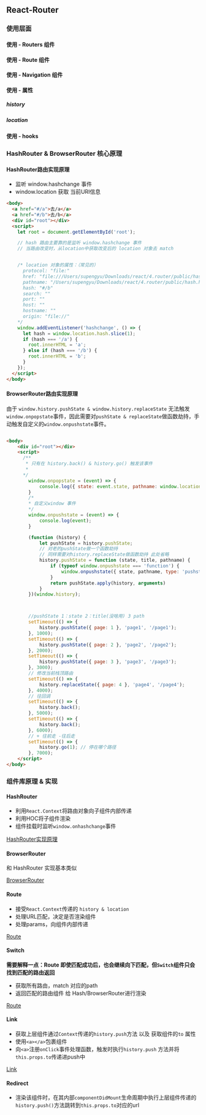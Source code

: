 ## React-Router

### 使用层面

#### 使用 - Routers 组件

#### 使用 - Route 组件

#### 使用 - Navigation 组件

#### 使用 - 属性

##### history

##### location

#### 使用 - hooks

### HashRouter & BrowserRouter 核心原理

#### HashRouter路由实现原理

- 监听 window.hashchange 事件
- window.location 获取 当前URI信息

```html
<body>
  <a href="#/a">去/a</a>
  <a href="#/b">去/b</a>
  <div id="root"></div>
  <script>
    let root = document.getElementById('root');

    // hash 路由主要靠的是监听 window.hashchange 事件
    // 当路由改变时，从location中获取改变后的 location 对象去 match


    /* location 对象的属性：（常见的）
      protocol: "file:"
      href: "file:///Users/supengyu/Downloads/react/4.router/public/hash.html#/b"
      pathname: "/Users/supengyu/Downloads/react/4.router/public/hash.html"
      hash: "#/b"
      search: ""
      port: ""
      host: ""
      hostname: ""
      origin: "file://"
    */
    window.addEventListener('hashchange', () => {
      let hash = window.location.hash.slice(1);
      if (hash === '/a') {
        root.innerHTML = 'a';
      } else if (hash === '/b') {
        root.innerHTML = 'b';
      }
    });
  </script>
</body>
```

#### BrowserRouter路由实现原理

由于 `window.history.pushState & window.history.replaceState` 无法触发`window.onpopstate`事件，因此需要对`pushState & replaceState`做函数劫持，手动触发自定义的`window.onpushstate`事件。

```html

<body>
    <div id="root"></div>
    <script>
      /**
       * 只有在 history.back() & history.go() 触发该事件
       *
      */
        window.onpopstate = (event) => {
            console.log({ state: event.state, pathname: window.location.pathname, type: 'popstate' });
        }
        /*
        * 自定义window 事件
        */
        window.onpushstate = (event) => {
            console.log(event);
        }

        (function (history) {
            let pushState = history.pushState;
            // 对老的pushState做一个函数劫持
            // 同样需要对history.replaceState做函数劫持 此处省略
            history.pushState = function (state, title, pathname) {
                if (typeof window.onpushstate === 'function') {
                    window.onpushstate({ state, pathname, type: 'pushstate' });
                }
                return pushState.apply(history, arguments)
            }
        })(window.history);



        //pushState 1：state 2：title(没啥用) 3 path
        setTimeout(() => {
            history.pushState({ page: 1 }, 'page1', '/page1');
        }, 1000);
        setTimeout(() => {
            history.pushState({ page: 2 }, 'page2', '/page2');
        }, 2000);
        setTimeout(() => {
            history.pushState({ page: 3 }, 'page3', '/page3');
        }, 3000);
        // 修改当前栈顶路由
        setTimeout(() => {
            history.replaceState({ page: 4 }, 'page4', '/page4');
        }, 4000);
        // 往回调
        setTimeout(() => {
            history.back();
        }, 5000);
        setTimeout(() => {
            history.back();
        }, 6000);
        // + 往前走 -往后走
        setTimeout(() => {
            history.go(1); // 停在哪个路径
        }, 7000);
    </script>
</body>
```

### 组件库原理 & 实现

#### HashRouter

- 利用`React.Context`将路由对象向子组件内部传递
- 利用HOC将子组件渲染
- 组件挂载时监听`window.onhashchange`事件

[HashRouter实现原理](./../src/React-Router/react-router-dom/HashRouter.js)

#### BrowserRouter

和 HashRouter 实现基本类似

[BrowserRouter](./../src/React-Router/react-router-dom/BrowserRouter.js)

#### Route

- 接受`React.Context`传递的 `history & location`
- 处理URL匹配，决定是否渲染组件
- 处理params，向组件内部传递

[Route](./../src/React-Router/react-router-dom/Route.js)

#### Switch

**需要解释一点：Route 即使匹配成功后，也会继续向下匹配，但`Switch`组件只会找到匹配的路由返回**

- 获取所有路由，match 对应的path
- 返回匹配的路由组件 给 Hash/BrowserRouter进行渲染

[Route](./../src/React-Router/react-router-dom/Switch.js)

#### Link

- 获取上层组件通过`Context`传递的`history.push`方法 以及 获取组件的`to` 属性
- 使用`<a></a>`包裹组件
- 向`<a>`注册`onClick`事件处理函数，触发时执行`history.push` 方法并将`this.props.to`传递进push中

[Link](./../src/React-Router/react-router-dom/Link.js)

#### Redirect

- 渲染该组件时，在其内部`componentDidMount`生命周期中执行上层组件传递的`history.push()`方法跳转到`this.props.to`对应的url

